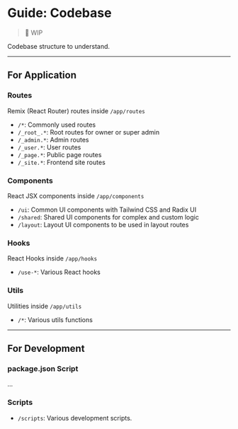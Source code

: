 # Guide: Codebase

> 🚧 WIP

Codebase structure to understand.

---

## For Application

### Routes

Remix (React Router) routes inside `/app/routes`

- `/*`: Commonly used routes
- `/_root_.*`: Root routes for owner or super admin
- `/_admin.*`: Admin routes
- `/_user.*`: User routes
- `/_page.*`: Public page routes
- `/_site.*`: Frontend site routes

### Components

React JSX components inside `/app/components`

- `/ui`: Common UI components with Tailwind CSS and Radix UI
- `/shared`: Shared UI components for complex and custom logic
- `/layout`: Layout UI components to be used in layout routes

### Hooks

React Hooks inside `/app/hooks`

- `/use-*`: Various React hooks

### Utils

Utilities inside `/app/utils`

- `/*`: Various utils functions

---

## For Development

### package.json Script

...

### Scripts

- `/scripts`: Various development scripts.
